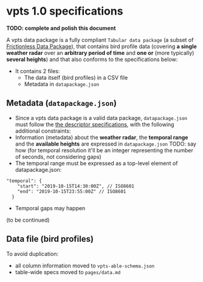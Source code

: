 # vpts 1.0 specifications

**TODO: complete and polish this document**

A vpts data package is a fully compliant `Tabular data package` 
(a subset of [Frictionless Data Package](https://frictionlessdata.io/data-package/)), that contains bird profile data 
(covering **a single weather radar** over an **arbitrary period of time** and **one or** (more typically) **several heights**)
and that also conforms to the specifications below:

- It contains 2 files: 
  - The data itself (bird profiles) in a CSV file  
  - Metadata in `datapackage.json`
  
## Metadata (`datapackage.json`)
- Since a vpts data package is a valid data package, `datapackage.json` must follow the
  [the descriptor specifications](https://dataprotocols.org/data-packages/#descriptor-datapackagejson), with the following 
  additional constraints:
- Information (metadata) about the **weather radar**, the **temporal range** and the **available heights** are expressed
  in `datapackage.json` TODO: say how (for temporal resolution it'll be an integer representing the number of seconds, not considering gaps)
- The temporal range must be expressed as a top-level element of datapackage.json:
  
```
"temporal": {
    "start": "2019-10-15T14:30:00Z", // ISO8601
    "end": "2019-10-15T23:55:00Z" // ISO8601
  }
```
- Temporal gaps may happen
  
(to be continued)
  
## Data file (bird profiles)

To avoid duplication:

- all column information moved to `vpts-able-schema.json`
- table-wide specs moved to `pages/data.md`

